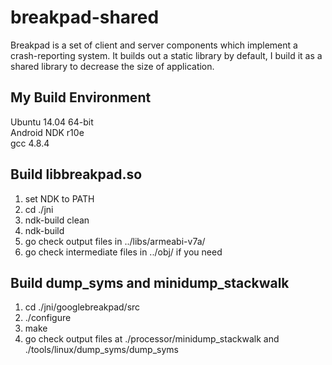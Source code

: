 # breakpad-shared
Breakpad is a set of client and server components which implement a crash-reporting system. It builds out a static library by default, I build it as a shared library to decrease the size of application.

## My Build Environment
Ubuntu 14.04 64-bit  
Android NDK r10e  
gcc 4.8.4  

## Build libbreakpad.so
1) set NDK to PATH  
2) cd ./jni  
3) ndk-build clean  
4) ndk-build  
5) go check output files in ../libs/armeabi-v7a/  
6) go check intermediate files in ../obj/ if you need  

## Build dump_syms and minidump_stackwalk
1) cd ./jni/googlebreakpad/src  
2) ./configure  
3) make  
4) go check output files at ./processor/minidump_stackwalk and ./tools/linux/dump_syms/dump_syms  
